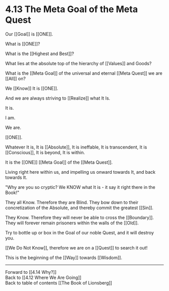 # 4.13 The Meta Goal of the Meta Quest

Our [[Goal]] is [[ONE]]. 

What is [[ONE]]? 

What is the [[Highest and Best]]? 

What lies at the absolute top of the hierarchy of [[Values]] and Goods? 

What is the [[Meta Goal]] of the universal and eternal [[Meta Quest]] we are [[All]] on? 

We [[Know]] It is [[ONE]]. 

And we are always striving to [[Realize]] what It Is. 

It is. 

I am. 

We are. 

[[ONE]]. 

Whatever It is, It is [[Absolute]], It is ineffable, It is transcendent, It is [[Conscious]], It is beyond, It is within.  

It is the [[ONE]] [[Meta Goal]] of the [[Meta Quest]]. 

Living right here within us, and impelling us onward towards It, and back towards It. 

"Why are you so cryptic? We KNOW what It is - it say it right there in the Book!"  

They all Know. Therefore they are Blind. They bow down to their concretization of the Absolute, and thereby commit the greatest [[Sin]]. 

They Know. Therefore they will never be able to cross the [[Boundary]].  They will forever remain prisoners within the walls of the [[Old]]. 

Try to bottle up or box in the Goal of our noble Quest, and it will destroy you. 

[[We Do Not Know]], therefore we are on a [[Quest]] to search it out! 

This is the beginning of the [[Way]] towards [[Wisdom]].  

___

Forward to [[4.14 Why?]]  
Back to [[4.12 Where We Are Going]]  
Back to table of contents [[The Book of Lionsberg]]  